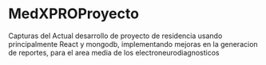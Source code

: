 # MedXPROProyecto
Capturas del Actual desarrollo de proyecto de residencia usando principalmente React y mongodb, implementando mejoras en la generacion de reportes, para el area media de los electroneurodiagnosticos
